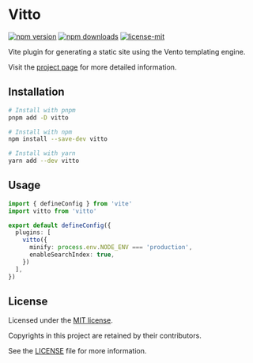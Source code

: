 # Vitto

[![npm version](https://img.shields.io/npm/v/vitto)](https://www.npmjs.com/package/vitto)
[![npm downloads](https://img.shields.io/npm/dm/vitto)](https://www.npmjs.com/package/vitto)
[![license-mit](https://img.shields.io/badge/License-MIT-greens.svg)][license-mit]

Vite plugin for generating a static site using the Vento templating engine.

Visit the [project page](https://github.com/riipandi/vitto) for more detailed information.

## Installation

```sh
# Install with pnpm
pnpm add -D vitto

# Install with npm
npm install --save-dev vitto

# Install with yarn
yarn add --dev vitto
```

## Usage

```ts
import { defineConfig } from 'vite'
import vitto from 'vitto'

export default defineConfig({
  plugins: [
    vitto({
      minify: process.env.NODE_ENV === 'production',
      enableSearchIndex: true,
    })
  ],
})
```

## License

Licensed under the [MIT license][license-mit].

Copyrights in this project are retained by their contributors.

See the [LICENSE][license-mit] file for more information.

[license-mit]: https://github.com/riipandi/vitto/blob/main/LICENSE
